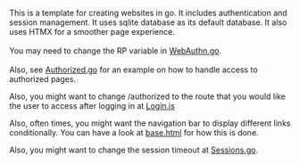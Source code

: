 This is a template for creating websites in go. It includes authentication and session management.
It uses sqlite database as its default database.
It also uses HTMX for a smoother page experience.
<br/><br/>
You may need to change the RP variable in [WebAuthn.go](/Utils/WebAuthn/WebAuthn.go).
<br><br/>
Also, see [Authorized.go](/RoutesHandler/Authorized/Authorized.go) for an example on how to handle access to authorized pages.

Also, you might want to change /authorized to the route that you would like the user to access after logging in at [Login.js](/static/js/Authentication/Login.js)

Also, often times, you might want the navigation bar to display different links conditionally. You can have a look at [base.html](/templates/base.html) for how this is done.

Also, you might want to change the session timeout at [Sessions.go](/Database/Sessions/Sessions.go).